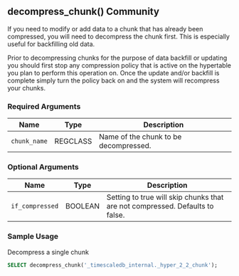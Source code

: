 ## decompress_chunk() <tag type="community">Community</tag> 
If you need to modify or add data to a chunk that has already been
compressed, you will need to decompress the chunk first. This is especially
useful for backfilling old data.

<highlight type="tip">
Prior to decompressing chunks for the purpose of data backfill or updating you should
first stop any compression policy that is active on the hypertable you plan to perform this
operation on.  Once the update and/or backfill is complete simply turn the policy back on
and the system will recompress your chunks.
</highlight>

### Required Arguments
|Name|Type|Description|
|---|---|---|
| `chunk_name` | REGCLASS | Name of the chunk to be decompressed. |

### Optional Arguments

|Name|Type|Description|
|---|---|---|
| `if_compressed` | BOOLEAN | Setting to true will skip chunks that are not compressed. Defaults to false.|

### Sample Usage 
Decompress a single chunk

``` sql
SELECT decompress_chunk('_timescaledb_internal._hyper_2_2_chunk');
```